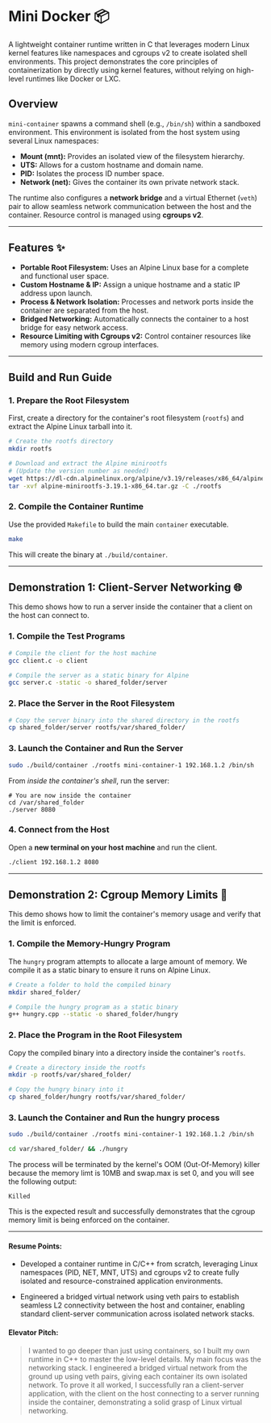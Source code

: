 # Mini Docker 📦

A lightweight container runtime written in C that leverages modern Linux kernel features like namespaces and cgroups v2 to create isolated shell environments. This project demonstrates the core principles of containerization by directly using kernel features, without relying on high-level runtimes like Docker or LXC.

## Overview

`mini-container` spawns a command shell (e.g., `/bin/sh`) within a sandboxed environment. This environment is isolated from the host system using several Linux namespaces:

  * **Mount (mnt):** Provides an isolated view of the filesystem hierarchy.
  * **UTS:** Allows for a custom hostname and domain name.
  * **PID:** Isolates the process ID number space.
  * **Network (net):** Gives the container its own private network stack.

The runtime also configures a **network bridge** and a virtual Ethernet (`veth`) pair to allow seamless network communication between the host and the container. Resource control is managed using **cgroups v2**.

-----

## Features ✨

  * **Portable Root Filesystem:** Uses an Alpine Linux base for a complete and functional user space.
  * **Custom Hostname & IP:** Assign a unique hostname and a static IP address upon launch.
  * **Process & Network Isolation:** Processes and network ports inside the container are separated from the host.
  * **Bridged Networking:** Automatically connects the container to a host bridge for easy network access.
  * **Resource Limiting with Cgroups v2:** Control container resources like memory using modern cgroup interfaces.

-----

## Build and Run Guide

### 1\. Prepare the Root Filesystem

First, create a directory for the container's root filesystem (`rootfs`) and extract the Alpine Linux tarball into it.

```bash
# Create the rootfs directory
mkdir rootfs

# Download and extract the Alpine minirootfs
# (Update the version number as needed)
wget https://dl-cdn.alpinelinux.org/alpine/v3.19/releases/x86_64/alpine-minirootfs-3.19.1-x86_64.tar.gz
tar -xvf alpine-minirootfs-3.19.1-x86_64.tar.gz -C ./rootfs
```

### 2\. Compile the Container Runtime

Use the provided `Makefile` to build the main `container` executable.

```bash
make
```

This will create the binary at `./build/container`.

-----


## Demonstration 1: Client-Server Networking 🌐

This demo shows how to run a server inside the container that a client on the host can connect to.

### 1\. Compile the Test Programs

```bash
# Compile the client for the host machine
gcc client.c -o client

# Compile the server as a static binary for Alpine
gcc server.c -static -o shared_folder/server
```

### 2\. Place the Server in the Root Filesystem

```bash
# Copy the server binary into the shared directory in the rootfs
cp shared_folder/server rootfs/var/shared_folder/
```

### 3\. Launch the Container and Run the Server

```bash
sudo ./build/container ./rootfs mini-container-1 192.168.1.2 /bin/sh
```

From *inside the container's shell*, run the server:

```shell
# You are now inside the container
cd /var/shared_folder
./server 8080
```

### 4\. Connect from the Host

Open a **new terminal on your host machine** and run the client.

```bash
./client 192.168.1.2 8080
```

----

## Demonstration 2: Cgroup Memory Limits 🧠

This demo shows how to limit the container's memory usage and verify that the limit is enforced.

### 1\. Compile the Memory-Hungry Program

The `hungry` program attempts to allocate a large amount of memory. We compile it as a static binary to ensure it runs on Alpine Linux.

```bash
# Create a folder to hold the compiled binary
mkdir shared_folder/

# Compile the hungry program as a static binary
g++ hungry.cpp --static -o shared_folder/hungry
```

### 2\. Place the Program in the Root Filesystem

Copy the compiled binary into a directory inside the container's `rootfs`.

```bash
# Create a directory inside the rootfs
mkdir -p rootfs/var/shared_folder/

# Copy the hungry binary into it
cp shared_folder/hungry rootfs/var/shared_folder/
```

### 3\. Launch the Container and Run the hungry process

```bash
sudo ./build/container ./rootfs mini-container-1 192.168.1.2 /bin/sh

cd var/shared_folder/ && ./hungry

```

The process will be terminated by the kernel's OOM (Out-Of-Memory) killer because the memory limt is 10MB and swap.max is set 0, and you will see the following output:
```
Killed
```
This is the expected result and successfully demonstrates that the cgroup memory limit is being enforced on the container. 

-----

#### Resume Points:

- Developed a container runtime in C/C++ from scratch, leveraging Linux namespaces (PID, NET, MNT, UTS) and cgroups v2 to create fully isolated and resource-constrained application environments.

- Engineered a bridged virtual network using veth pairs to establish seamless L2 connectivity between the host and container, enabling standard client-server communication across isolated network stacks.

#### Elevator Pitch:

> I wanted to go deeper than just using containers, so I built my own runtime in C++ to master the low-level details. My main focus was the networking stack. I engineered a bridged virtual network from the ground up using veth pairs, giving each container its own isolated network. To prove it all worked, I successfully ran a client-server application, with the client on the host connecting to a server running inside the container, demonstrating a solid grasp of Linux virtual networking.
